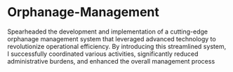 # Orphanage-Management
Spearheaded the development and implementation of a cutting-edge orphanage management system that leveraged
advanced technology to revolutionize operational efficiency. By introducing this streamlined system, I successfully
coordinated various activities, significantly reduced administrative burdens, and enhanced the overall management
process
